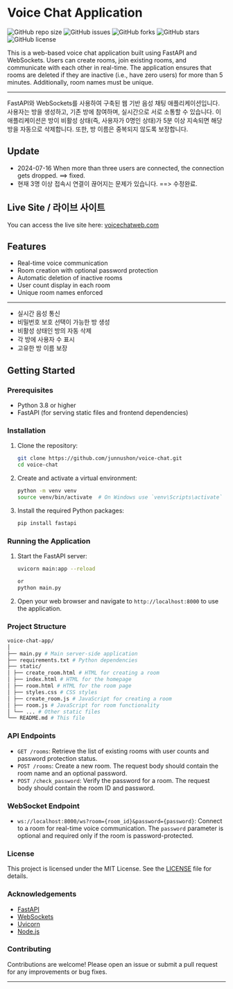 # Voice Chat Application
![GitHub repo size](https://img.shields.io/github/repo-size/junnushon/voice-chat)
![GitHub issues](https://img.shields.io/github/issues/junnushon/voice-chat)
![GitHub forks](https://img.shields.io/github/forks/junnushon/voice-chat)
![GitHub stars](https://img.shields.io/github/stars/junnushon/voice-chat)
![GitHub license](https://img.shields.io/github/license/junnushon/voice-chat)




This is a web-based voice chat application built using FastAPI and WebSockets. Users can create rooms, join existing rooms, and communicate with each other in real-time. The application ensures that rooms are deleted if they are inactive (i.e., have zero users) for more than 5 minutes. Additionally, room names must be unique.

---
FastAPI와 WebSockets를 사용하여 구축된 웹 기반 음성 채팅 애플리케이션입니다. 사용자는 방을 생성하고, 기존 방에 참여하며, 실시간으로 서로 소통할 수 있습니다. 이 애플리케이션은 방이 비활성 상태(즉, 사용자가 0명인 상태)가 5분 이상 지속되면 해당 방을 자동으로 삭제합니다. 또한, 방 이름은 중복되지 않도록 보장합니다.

## Update
- 2024-07-16 When more than three users are connected, the connection gets dropped. ==> fixed.
- 현재 3명 이상 접속시 연결이 끊어지는 문제가 있습니다. ==> 수정완료.

## Live Site / 라이브 사이트

You can access the live site here: [voicechatweb.com](https://voicechatweb.com/)

## Features

- Real-time voice communication
- Room creation with optional password protection
- Automatic deletion of inactive rooms
- User count display in each room
- Unique room names enforced

---
- 실시간 음성 통신
- 비밀번호 보호 선택이 가능한 방 생성
- 비활성 상태인 방의 자동 삭제
- 각 방에 사용자 수 표시
- 고유한 방 이름 보장

## Getting Started

### Prerequisites

- Python 3.8 or higher
- FastAPI (for serving static files and frontend dependencies)

### Installation

1. Clone the repository:

    ```bash
    git clone https://github.com/junnushon/voice-chat.git
    cd voice-chat
    ```

2. Create and activate a virtual environment:

    ```bash
    python -m venv venv
    source venv/bin/activate  # On Windows use `venv\Scripts\activate`
    ```

3. Install the required Python packages:

    ```bash
    pip install fastapi
    ```


### Running the Application

1. Start the FastAPI server:

    ```bash
    uvicorn main:app --reload
    ```
    ```bash
    or
    python main.py
    ```

2. Open your web browser and navigate to `http://localhost:8000` to use the application.

### Project Structure
```graphql
voice-chat-app/
│
├── main.py # Main server-side application
├── requirements.txt # Python dependencies
├── static/
│ ├── create_room.html # HTML for creating a room
│ ├── index.html # HTML for the homepage
│ ├── room.html # HTML for the room page
│ ├── styles.css # CSS styles
│ ├── create_room.js # JavaScript for creating a room
│ ├── room.js # JavaScript for room functionality
│ └── ... # Other static files
└── README.md # This file
```

### API Endpoints

- `GET /rooms`: Retrieve the list of existing rooms with user counts and password protection status.
- `POST /rooms`: Create a new room. The request body should contain the room name and an optional password.
- `POST /check_password`: Verify the password for a room. The request body should contain the room ID and password.

### WebSocket Endpoint

- `ws://localhost:8000/ws?room={room_id}&password={password}`: Connect to a room for real-time voice communication. The `password` parameter is optional and required only if the room is password-protected.

### License

This project is licensed under the MIT License. See the [LICENSE](LICENSE) file for details.

### Acknowledgements

- [FastAPI](https://fastapi.tiangolo.com/)
- [WebSockets](https://websockets.readthedocs.io/)
- [Uvicorn](https://www.uvicorn.org/)
- [Node.js](https://nodejs.org/)

### Contributing

Contributions are welcome! Please open an issue or submit a pull request for any improvements or bug fixes.

---